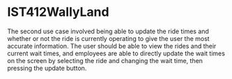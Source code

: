 # IST412WallyLand
The second use case involved being able to update the ride times and whether or not the ride is currently operating to give the user the most accurate information. 
The user should be able to view the rides and their current wait times, and employees are able to directly update the wait times on the screen by selecting the ride and 
changing the wait time, then pressing the update button. 
